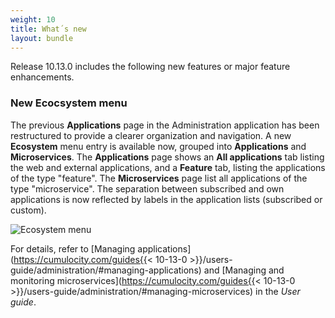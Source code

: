 ```yaml
---
weight: 10
title: What´s new
layout: bundle
---
```



Release 10.13.0 includes the following new features or major feature enhancements.

### New Ecocsystem menu

The previous **Applications** page in the Administration application has been restructured to provide a clearer organization and navigation. A new **Ecosystem** menu entry is available now, grouped into **Applications** and **Microservices**. The **Applications** page shows an **All applications** tab listing the web and external applications, and a **Feature** tab, listing the applications of the type "feature". The **Microservices** page list all applications of the type "microservice". The separation between subscribed and own applications is now reflected by labels in the application lists (subscribed or custom).

![Ecosystem menu](/images/release-notes/admin-ecosystem.png)

For details, refer to [Managing applications](https://cumulocity.com/guides{{< 10-13-0 >}}/users-guide/administration/#managing-applications) and [Managing and monitoring microservices](https://cumulocity.com/guides{{< 10-13-0 >}}/users-guide/administration/#managing-microservices) in the *User guide*.

